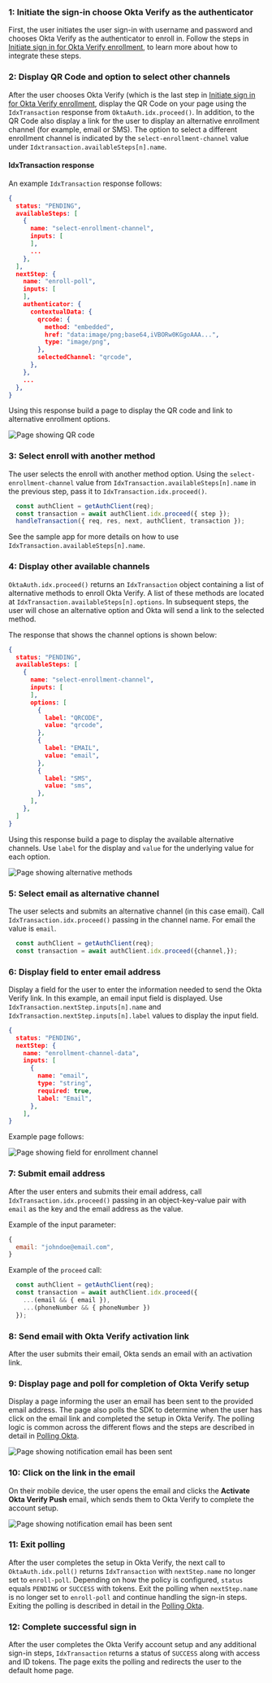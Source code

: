 
### 1: Initiate the sign-in choose Okta Verify as the authenticator

First, the user initiates the user sign-in with username and password and chooses Okta Verify as the authenticator to enroll in. Follow the steps in [Initiate sign in for Okta Verify enrollment](#initiate-sign-in-for-okta-verify-enrollment), to learn more about how to integrate these steps.

### 2: Display QR Code and option to select other channels

After the user chooses Okta Verify (which is the last step in [Initiate sign in for Okta Verify enrollment](#initiate-sign-in-for-okta-verify-enrollment), display the QR Code on your page using the `IdxTransaction` response from `OktaAuth.idx.proceed()`. In addition, to the QR Code also display a link for the user to display an alternative enrollment channel (for example, email or SMS). The option to select a different enrollment channel is indicated by the `select-enrollment-channel` value under `Idxtransaction.availableSteps[n].name`.

#### IdxTransaction response

An example `IdxTransaction` response follows:

```json
{
  status: "PENDING",
  availableSteps: [
    {
      name: "select-enrollment-channel",
      inputs: [
      ],
      ...
    },
  ],
  nextStep: {
    name: "enroll-poll",
    inputs: [
    ],
    authenticator: {
      contextualData: {
        qrcode: {
          method: "embedded",
          href: "data:image/png;base64,iVBORw0KGgoAAA...",
          type: "image/png",
        },
        selectedChannel: "qrcode",
      },
    },
    ...
  },
}
```

Using this response build a page to display the QR code and link to alternative enrollment options.

<div class="common-image-format">

![Page showing QR code](/img/authenticators/authenticators-oktaverify-enroll-another-method.png)

</div>

### 3: Select enroll with another method

The user selects the enroll with another method option. Using the  `select-enrollment-channel` value from `IdxTransaction.availableSteps[n].name` in the previous step, pass it to `IdxTransaction.idx.proceed()`.

```javascript
  const authClient = getAuthClient(req);
  const transaction = await authClient.idx.proceed({ step });
  handleTransaction({ req, res, next, authClient, transaction });
```

See the sample app for more details on how to use `IdxTransaction.availableSteps[n].name`.

### 4: Display other available channels

`OktaAuth.idx.proceed()` returns an `IdxTransaction` object containing a list of alternative methods to enroll Okta Verify. A list of these methods are located at `IdxTransaction.availableSteps[n].options`. In subsequent steps, the user will chose an alternative option and Okta will send a link to the selected method.

The response that shows the channel options is shown below:

```json
{
  status: "PENDING",
  availableSteps: [
    {
      name: "select-enrollment-channel",
      inputs: [
      ],
      options: [
        {
          label: "QRCODE",
          value: "qrcode",
        },
        {
          label: "EMAIL",
          value: "email",
        },
        {
          label: "SMS",
          value: "sms",
        },
      ],
    },
  ]
}

```

Using this response build a page to display the available alternative channels. Use `label` for the display and `value` for the underlying value for each option.

<div class="common-image-format">

![Page showing alternative methods](/img/authenticators/authenticators-oktaverify-enroll-another-method-select.png)

</div>

### 5: Select email as alternative channel

The user selects and submits an alternative channel (in this case email). Call `IdxTransaction.idx.proceed()` passing in the channel name. For email the value is `email`.

```javascript
  const authClient = getAuthClient(req);
  const transaction = await authClient.idx.proceed({channel,});
```

### 6: Display field to enter email address

Display a field for the user to enter the information needed to send the Okta Verify link. In this example, an email input field is displayed. Use `IdxTransaction.nextStep.inputs[n].name` and `IdxTransaction.nextStep.inputs[n].label` values to display the input field.

```json
{
  status: "PENDING",
  nextStep: {
    name: "enrollment-channel-data",
    inputs: [
      {
        name: "email",
        type: "string",
        required: true,
        label: "Email",
      },
    ],
}

```

Example page follows:

<div class="common-image-format">

![Page showing field for enrollment channel](/img/authenticators/authenticators-oktaverify-enrollment-channel-data.png)

</div>



### 7: Submit email address

After the user enters and submits their email address, call `IdxTransaction.idx.proceed()` passing in an object-key-value pair with `email` as the key and the email address as the value.

Example of the input parameter:

```javascript
{
  email: "johndoe@email.com",
}
```

Example of the `proceed` call:

```javascript
  const authClient = getAuthClient(req);
  const transaction = await authClient.idx.proceed({
    ...(email && { email }),
    ...(phoneNumber && { phoneNumber })
  });
```

### 8: Send email with Okta Verify activation link

After the user submits their email, Okta sends an email with an activation link.

### 9: Display page and poll for completion of Okta Verify setup

Display a page informing the user an email has been sent to the provided email address. The page also polls the SDK to determine when the user has click on the email link and completed the setup in Okta Verify. The polling logic is common across the different flows and the steps are described in detail in [Polling Okta](#polling-okta).

<div class="common-image-format">

![Page showing notification email has been sent](/img/authenticators/authenticators-oktaverify-enrollment-channel-sent-poll.png)

</div>

### 10: Click on the link in the email

On their mobile device, the user opens the email and clicks the **Activate Okta Verify Push** email, which sends them to Okta Verify to complete the account setup.

<div class="common-image-format">

![Page showing notification email has been sent](/img/authenticators/authenticators-oktaverify-enrollment-activate-email.png)

</div>

### 11: Exit polling

After the user completes the setup in Okta Verify, the next call to `OktaAuth.idx.poll()` returns `IdxTransaction` with `nextStep.name` no longer set to `enroll-poll`. Depending on how the policy is configured, `status` equals `PENDING` or `SUCCESS` with tokens. Exit the polling when `nextStep.name` is no longer set to `enroll-poll` and continue handling the sign-in steps. Exiting the polling is described in detail in the [Polling Okta](#polling-okta).

### 12: Complete successful sign in

After the user completes the Okta Verify account setup and any additional sign-in steps, `IdxTransaction` returns a status of `SUCCESS` along with access and ID tokens. The page exits the polling and redirects the user to the default home page.

